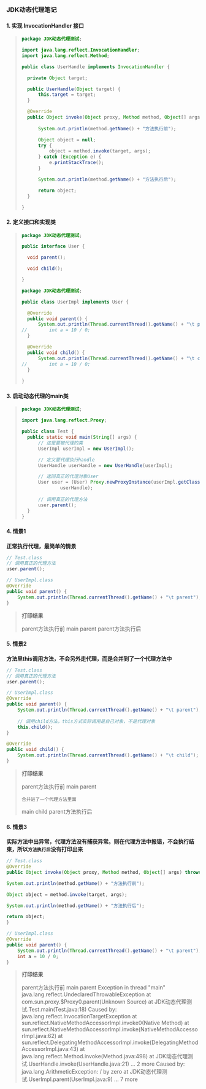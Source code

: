 ### JDK动态代理笔记

#### 1. 实现 InvocationHandler 接口

> ```java
> package JDK动态代理测试;
> 
> import java.lang.reflect.InvocationHandler;
> import java.lang.reflect.Method;
> 
> public class UserHandle implements InvocationHandler {
> 
> 	private Object target;
> 
> 	public UserHandle(Object target) {
> 		this.target = target;
> 	}
> 
> 	@Override
> 	public Object invoke(Object proxy, Method method, Object[] args) throws Throwable {
> 		
> 		System.out.println(method.getName() + "方法执行前");
> 
> 		Object object = null;
> 		try {
> 			object = method.invoke(target, args);
> 		} catch (Exception e) {
> 			e.printStackTrace();
> 		}
> 
> 		System.out.println(method.getName() + "方法执行后");
> 
> 		return object;
> 	}
> 
> }
> ```

#### 2. 定义接口和实现类

> ```java
> package JDK动态代理测试;
> 
> public interface User {
> 
> 	void parent();
> 
> 	void child();
> 
> }
> ```
>
> ```java
> package JDK动态代理测试;
> 
> public class UserImpl implements User {
> 
> 	@Override
> 	public void parent() {
> 		System.out.println(Thread.currentThread().getName() + "\t parent");
> //		int a = 10 / 0;
> 	}
> 
> 	@Override
> 	public void child() {
> 		System.out.println(Thread.currentThread().getName() + "\t child");
> //		int a = 10 / 0;
> 	}
> 	
> }
> 
> ```

#### 3. 启动动态代理的main类

> ```java
> package JDK动态代理测试;
> 
> import java.lang.reflect.Proxy;
> 
> public class Test {
> 	public static void main(String[] args) {
> 		// 这是要被代理的类
> 		UserImpl userImpl = new UserImpl();
> 
> 		// 定义要代理执行handle
> 		UserHandle userHandle = new UserHandle(userImpl);
> 
> 		// 返回真正的代理对象User
> 		User user = (User) Proxy.newProxyInstance(userImpl.getClass().getClassLoader(), new Class[] { User.class },
> 				userHandle);
> 		
> 		// 调用真正的代理方法
> 		user.parent();
> 	}
> }
> ```

#### 4.  情景1

**正常执行代理，最简单的情景**

```java
// Test.class
// 调用真正的代理方法
user.parent();
```

```java
// UserImpl.class
@Override
public void parent() {
    System.out.println(Thread.currentThread().getName() + "\t parent");
}
```

> **打印结果**
>
> parent方法执行前
> main	 parent
> parent方法执行后



#### 5. 情景2

**方法里this调用方法，不会另外走代理，而是合并到了一个代理方法中**

```java
// Test.class
// 调用真正的代理方法
user.parent();
```

```java
// UserImpl.class
@Override
public void parent() {
    System.out.println(Thread.currentThread().getName() + "\t parent");
    
    // 调用child方法，this方式实际调用是自己对象，不是代理对象
    this.child();
}

@Override
public void child() {
    System.out.println(Thread.currentThread().getName() + "\t child");
}
```

> **打印结果**
>
> parent方法执行前
> main	 parent
>
> `合并进了一个代理方法里面`
>
> main	 child
> parent方法执行后



#### 6. 情景3

**实际方法中出异常，代理方法没有捕获异常。则在代理方法中报错，不会执行结束，所以`方法执行后`没有打印出来**

```java
// Test.class
@Override
public Object invoke(Object proxy, Method method, Object[] args) throws Throwable {

System.out.println(method.getName() + "方法执行前");

Object object = method.invoke(target, args);

System.out.println(method.getName() + "方法执行后");

return object;
}
```

```java
// UserImpl.class
@Override
public void parent() {
    System.out.println(Thread.currentThread().getName() + "\t parent");
    int a = 10 / 0;
}
```

> **打印结果**
>
> parent方法执行前
> main	 parent
> Exception in thread "main" java.lang.reflect.UndeclaredThrowableException
> 	at com.sun.proxy.$Proxy0.parent(Unknown Source)
> 	at JDK动态代理测试.Test.main(Test.java:18)
> Caused by: java.lang.reflect.InvocationTargetException
> 	at sun.reflect.NativeMethodAccessorImpl.invoke0(Native Method)
> 	at sun.reflect.NativeMethodAccessorImpl.invoke(NativeMethodAccessorImpl.java:62)
> 	at sun.reflect.DelegatingMethodAccessorImpl.invoke(DelegatingMethodAccessorImpl.java:43)
> 	at java.lang.reflect.Method.invoke(Method.java:498)
> 	at JDK动态代理测试.UserHandle.invoke(UserHandle.java:21)
> 	... 2 more
> Caused by: java.lang.ArithmeticException: / by zero
> 	at JDK动态代理测试.UserImpl.parent(UserImpl.java:9)
> 	... 7 more